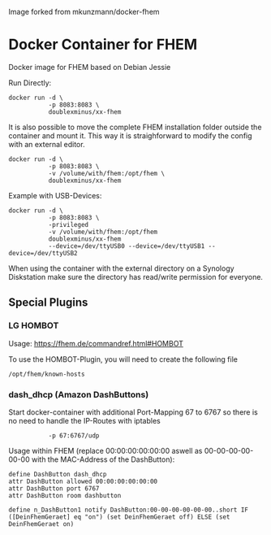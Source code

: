 Image forked from mkunzmann/docker-fhem

# Docker Container for FHEM

Docker image for FHEM based on Debian Jessie

Run Directly:

```
docker run -d \
           -p 8083:8083 \
           doublexminus/xx-fhem
```

It is also possible to move the complete FHEM installation folder outside the container
and mount it. This way it is straighforward to modify the config with an external editor.

```
docker run -d \
           -p 8083:8083 \
           -v /volume/with/fhem:/opt/fhem \
           doublexminus/xx-fhem
```

Example with USB-Devices:
```
docker run -d \
           -p 8083:8083 \
           -privileged
           -v /volume/with/fhem:/opt/fhem 
           doublexminus/xx-fhem
           --device=/dev/ttyUSB0 --device=/dev/ttyUSB1 --device=/dev/ttyUSB2
```

When using the container with the external directory on a Synology Diskstation make sure the
directory has read/write permission for everyone.

## Special Plugins
### LG HOMBOT
Usage: https://fhem.de/commandref.html#HOMBOT

To use the HOMBOT-Plugin, you will need to create the following file
```
/opt/fhem/known-hosts
```
### dash_dhcp (Amazon DashButtons)
Start docker-container with additional Port-Mapping 67 to 6767 so there is no need to handle the IP-Routes with iptables
```
           -p 67:6767/udp
```
Usage within FHEM (replace 00:00:00:00:00:00 aswell as 00-00-00-00-00-00 with the MAC-Address of the DashButton):
```
define DashButton dash_dhcp
attr DashButton allowed 00:00:00:00:00:00
attr DashButton port 6767
attr DashButton room dashbutton

define n_DashButton1 notify DashButton:00-00-00-00-00-00..short IF ([DeinFhemGeraet] eq "on") (set DeinFhemGeraet off) ELSE (set DeinFhemGeraet on)
```

